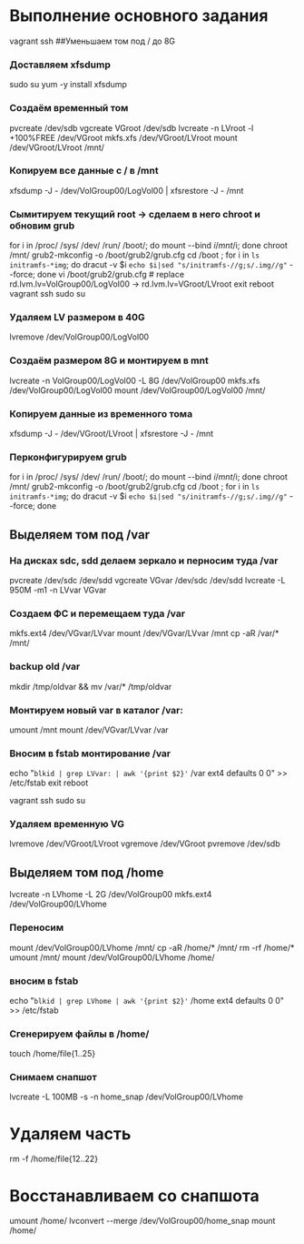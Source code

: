 # Выполнение основного задания

vagrant ssh
##Уменьшаем том под / до 8G

### Доставляем xfsdump
sudo su
yum -y install xfsdump
### Создаём временный том
pvcreate /dev/sdb
vgcreate VGroot /dev/sdb
lvcreate -n LVroot -l +100%FREE /dev/VGroot
mkfs.xfs /dev/VGroot/LVroot
mount /dev/VGroot/LVroot /mnt/
### Копируем все данные с / в /mnt
xfsdump -J - /dev/VolGroup00/LogVol00 | xfsrestore -J - /mnt
### Сымитируем текущий root -> сделаем в него chroot и обновим grub
for i in /proc/ /sys/ /dev/ /run/ /boot/; do mount --bind $i /mnt/$i; done
chroot /mnt/
grub2-mkconfig -o /boot/grub2/grub.cfg
cd /boot ; for i in `ls initramfs-*img`; do dracut -v $i `echo $i|sed "s/initramfs-//g;s/.img//g"` --force; done
vi /boot/grub2/grub.cfg # replace rd.lvm.lv=VolGroup00/LogVol00 -> rd.lvm.lv=VGroot/LVroot
exit
reboot
vagrant ssh
sudo su
### Удаляем LV размером в 40G
lvremove /dev/VolGroup00/LogVol00
### Создаём размером 8G и монтируем в mnt
lvcreate -n VolGroup00/LogVol00 -L 8G /dev/VolGroup00
mkfs.xfs /dev/VolGroup00/LogVol00
mount /dev/VolGroup00/LogVol00 /mnt/
### Копируем данные из временного тома
xfsdump -J - /dev/VGroot/LVroot | xfsrestore -J - /mnt
### Перконфигурируем grub
for i in /proc/ /sys/ /dev/ /run/ /boot/; do mount --bind $i /mnt/$i; done
chroot /mnt/
grub2-mkconfig -o /boot/grub2/grub.cfg
cd /boot ; for i in `ls initramfs-*img`; do dracut -v $i `echo $i|sed "s/initramfs-//g;s/.img//g"` --force; done

## Выделяем том под /var
### На дисках sdc, sdd делаем зеркало и перносим туда /var
pvcreate /dev/sdc /dev/sdd
vgcreate VGvar /dev/sdc /dev/sdd
lvcreate -L 950M -m1 -n LVvar VGvar

### Создаем ФС и перемещаем туда /var
mkfs.ext4 /dev/VGvar/LVvar
mount /dev/VGvar/LVvar /mnt
cp -aR /var/* /mnt/
### backup old /var
mkdir /tmp/oldvar && mv /var/* /tmp/oldvar
### Монтируем новый var в каталог /var:
umount /mnt
mount /dev/VGvar/LVvar /var
### Вносим в fstab монтирование /var
echo "`blkid | grep LVvar: | awk '{print $2}'` /var ext4 defaults 0 0" >> /etc/fstab
exit
reboot

vagrant ssh
sudo su

### Удаляем временную VG
lvremove /dev/VGroot/LVroot
vgremove /dev/VGroot
pvremove /dev/sdb

## Выделяем том под /home
lvcreate -n LVhome -L 2G /dev/VolGroup00
mkfs.ext4 /dev/VolGroup00/LVhome
### Переносим
mount /dev/VolGroup00/LVhome /mnt/
cp -aR /home/* /mnt/
rm -rf /home/*
umount /mnt/
mount /dev/VolGroup00/LVhome /home/
### вносим в fstab
echo "`blkid | grep LVhome | awk '{print $2}'` /home ext4 defaults 0 0" >> /etc/fstab

### Сгенерируем файлы в /home/
touch /home/file{1..25}
### Снимаем снапшот
lvcreate -L 100MB -s -n home_snap /dev/VolGroup00/LVhome
# Удаляем часть
rm -f /home/file{12..22}
# Восстанавливаем со снапшота
umount /home/
lvconvert --merge /dev/VolGroup00/home_snap
mount /home/
